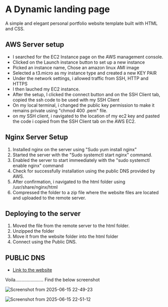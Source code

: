 # A Dynamic landing page

A simple and elegant personal portfolio website template built with HTML and CSS.

## AWS Server setup

- I searched for the EC2 Instance page on the AWS management console.
- Clicked on the Launch instance button to set up a new instance
- Picked an instance name, Chose an amazon linux AMI image
- Selected a t3.micro as my instance type and created a new KEY PAIR
- Under the network settings, i allowed traffic from SSH, HTTP and HTTPS
- I then lauched my EC2 instance.
- After the setup, I clicked the connect button and on the SSH Client tab, copied the ssh code to be used with my SSH Client
- On my local terminal, i changed the public key permission to make it remains private using "chmod 400 .pem"  file.
- on my SSH client, i navigated to the location of my ec2 key  and pasted the code i copied from the SSH Client tab on the AWS EC2.

## Nginx Server Setup

1. Installed nginx on the server using "Sudo yum install nginx"
2. Started the server with the "Sudo systemctl start nginx" command.
3. Enabled the server to start immeediately with the "sudo systemctl enable nginx" command
4. Check for successfully installation using the public DNS provided by AWS.
5. After confirmation, i navigated to the html folder using /usr/share/nginx/html
6. Compressed the folder to a zip file where the website files are located and uploaded to the remote server.

## Deploying to the server

1. Moved the file from the remote server to the html folder.
2. Unzipped the folder 
3. Move it from the website folder into the html folder
4. Connect using the Public DNS.

## PUBLIC DNS
- [Link to the website](51.20.2.253)

Voila...................... Find the below screenshot


![Screenshot from 2025-06-15 22-49-23](https://github.com/user-attachments/assets/4ecd3855-1177-4dc9-b18b-767ae6feacf8)


![Screenshot from 2025-06-15 22-51-12](https://github.com/user-attachments/assets/6fb5ea9b-5aec-4943-8462-b6e0ded26590)




